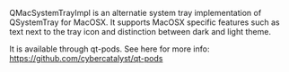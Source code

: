 QMacSystemTrayImpl is an alternatie system tray implementation of QSystemTray for MacOSX.
It supports MacOSX specific features such as text next to the tray icon and distinction between
dark and light theme.

It is available through qt-pods. See here for more info:
https://github.com/cybercatalyst/qt-pods
